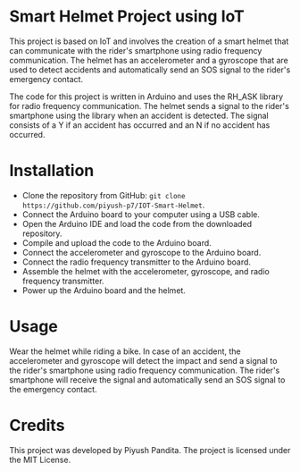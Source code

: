 # Smart Helmet Project using IoT
This project is based on IoT and involves the creation of a smart helmet that can communicate with the rider's smartphone using radio frequency communication. The helmet has an accelerometer and a gyroscope that are used to detect accidents and automatically send an SOS signal to the rider's emergency contact.

The code for this project is written in Arduino and uses the RH_ASK library for radio frequency communication. The helmet sends a signal to the rider's smartphone using the library when an accident is detected. The signal consists of a Y if an accident has occurred and an N if no accident has occurred.

# Installation
- Clone the repository from GitHub: `git clone https://github.com/piyush-p7/IOT-Smart-Helmet`.
- Connect the Arduino board to your computer using a USB cable.
- Open the Arduino IDE and load the code from the downloaded repository.
- Compile and upload the code to the Arduino board.
- Connect the accelerometer and gyroscope to the Arduino board.
- Connect the radio frequency transmitter to the Arduino board.
- Assemble the helmet with the accelerometer, gyroscope, and radio frequency transmitter.
- Power up the Arduino board and the helmet.

# Usage
Wear the helmet while riding a bike. In case of an accident, the accelerometer and gyroscope will detect the impact and send a signal to the rider's smartphone using radio frequency communication. The rider's smartphone will receive the signal and automatically send an SOS signal to the emergency contact.

# Credits
This project was developed by Piyush Pandita. The project is licensed under the MIT License.
